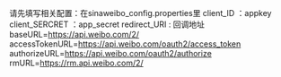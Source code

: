 请先填写相关配置：在sinaweibo_config.properties里
client_ID ：appkey                           
client_SERCRET ：app_secret
redirect_URI : 回调地址
baseURL=https://api.weibo.com/2/
accessTokenURL=https://api.weibo.com/oauth2/access_token
authorizeURL=https://api.weibo.com/oauth2/authorize
rmURL=https://rm.api.weibo.com/2/